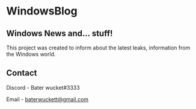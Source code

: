 # WindowsBlog
## Windows News and... stuff!
This project was created to inform about the latest leaks, information from the Windows world.
## Contact
Discord - Bater wucket#3333

Email - baterwuckett@gmail.com
